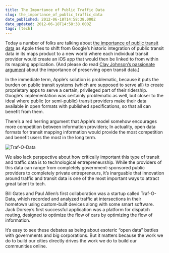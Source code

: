```yaml
---
title: The Importance of Public Traffic Data
slug: the_importance_of_public_traffic_data
date_published: 2012-06-18T14:58:38.000Z
date_updated: 2012-06-18T14:58:38.000Z
tags: [tech]
---
```


Today a number of folks are talking about [the importance of public transit data](http://www.cocoanetics.com/2012/06/public-transit-in-ios-6/) as Apple tries to shift from Google’s historic integration of public transit data in its maps product to a new world where each individual transit provider would create an iOS app that would then be linked to from within its mapping application. (And please do read [Clay Johnson’s passionate argument](http://www.informationdiet.com/blog/read/apple-public-transportation-and-ios6) about the importance of preserving open transit data.)

In the immediate term, Apple’s solution is problematic, because it puts the burden on public transit systems (which are supposed to serve all) to create proprietary apps to serve a certain, privileged part of their ridership. Google’s implementation was certainly problematic as well, but closer to the ideal where public (or semi-public) transit providers make their data available in open formats with published specifications, so that all can benefit from them.

There’s a red herring argument that Apple’s model somehow encourages more competition between information providers; In actuality, open data formats for transit mapping information would provide the most competition and benefit users the most in the long term.

![Traf-O-Data](https://cdn.glitch.global/c4e475b2-a54e-47e0-973c-ed0bd1b46262/traf-o-data-card.jpg?v=1670724148155 "Traf-O-Data business card")

We also lack perspective about how critically important this type of transit and traffic data is to technological entrepreneurship. While the providers of this data can range from completely government-sponsored public providers to completely private entrepreneurs, it’s inarguable that innovation around traffic and transit data is one of the most important ways to attract great talent to tech.

Bill Gates and Paul Allen’s first collaboration was a startup called Traf-O-Data, which recorded and analyzed traffic at intersections in their hometown using custom-built devices along with some smart software. Jack Dorsey’s first successful application was a platform for dispatch routing, designed to optimize the flow of cars by optimizing the flow of information.

It’s easy to see these debates as being about esoteric “open data” battles with governments and big corporations. But it matters because the work we do to build our cities directly drives the work we do to build our communities online.

